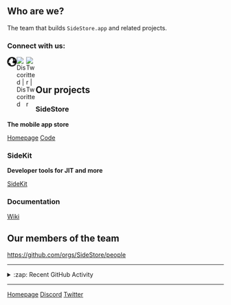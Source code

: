 <!-- 
Docs: How to use GitHub README and actions to auto-generate embedded content.
https://github.com/anuraghazra/github-readme-stats
https://www.youtube.com/watch?v=n6d4KHSKqGk
https://github.com/rahuldkjain/github-profile-readme-generator
 -->

## Who are we?

The team that builds `SideStore.app` and related projects.

### Connect with us:

<!--
[![Website](https://img.shields.io/website?label=sidestore.io&style=for-the-badge&url=https://sidestore.io)](https://sidestore.io)
[![Twitter Follow](https://img.shields.io/twitter/follow/sidestore_io?color=1DA1F2&logo=twitter&style=for-the-badge)](https://twitter.com/intent/follow?original_referer=https%3A%2F%2Fgithub.com%2Fsidestore&screen_name=sidestore)
[![GitHub Followers](https://img.shields.io/github/followers/sidestore?style=for-the-badge)]()
[![GitHub Sponsors](https://img.shields.io/github/sponsors/sidestore?style=for-the-badge
)]() 
-->

[<img align="left" alt="sidestore.io" width="22px" src="https://raw.githubusercontent.com/iconic/open-iconic/master/svg/globe.svg" />][website]
[<img align="left" alt="Discord | Discord" width="22px" src="https://cdn.jsdelivr.net/npm/simple-icons@v3/icons/discord.svg" />][discord]
[<img align="left" alt="Twitter | Twitter" width="22px" src="https://cdn.jsdelivr.net/npm/simple-icons@v3/icons/twitter.svg" />][twitter]

<br />
<br />

## Our projects

### SideStore

__The mobile app store__

[Homepage][website]
[Code][git.sidestore]

### SideKit

__Developer tools for JIT and more__

[SideKit][git.sidekit]

### Documentation

[Wiki][wiki]

## Our members of the team

https://github.com/orgs/SideStore/people

---

<details>
  <summary>:zap: Recent GitHub Activity</summary>

<!--START_SECTION:activity-->
1. 🗣 Commented on [#542](https://github.com/SideStore/SideStore/issues/542) in [SideStore/SideStore](https://github.com/SideStore/SideStore)
2. 💪 Opened PR [#542](https://github.com/SideStore/SideStore/pull/542) in [SideStore/SideStore](https://github.com/SideStore/SideStore)
3. ❗️ Closed issue [#443](https://github.com/SideStore/SideStore/issues/443) in [SideStore/SideStore](https://github.com/SideStore/SideStore)
4. 🗣 Commented on [#443](https://github.com/SideStore/SideStore/issues/443) in [SideStore/SideStore](https://github.com/SideStore/SideStore)
5. 🗣 Commented on [#443](https://github.com/SideStore/SideStore/issues/443) in [SideStore/SideStore](https://github.com/SideStore/SideStore)
6. ❗️ Closed issue [#541](https://github.com/SideStore/SideStore/issues/541) in [SideStore/SideStore](https://github.com/SideStore/SideStore)
7. 🗣 Commented on [#541](https://github.com/SideStore/SideStore/issues/541) in [SideStore/SideStore](https://github.com/SideStore/SideStore)
8. ❗️ Opened issue [#541](https://github.com/SideStore/SideStore/issues/541) in [SideStore/SideStore](https://github.com/SideStore/SideStore)
9. ❗️ Opened issue [#540](https://github.com/SideStore/SideStore/issues/540) in [SideStore/SideStore](https://github.com/SideStore/SideStore)
10. 🗣 Commented on [#539](https://github.com/SideStore/SideStore/issues/539) in [SideStore/SideStore](https://github.com/SideStore/SideStore)
11. 💪 Opened PR [#539](https://github.com/SideStore/SideStore/pull/539) in [SideStore/SideStore](https://github.com/SideStore/SideStore)
12. 🗣 Commented on [#529](https://github.com/SideStore/SideStore/issues/529) in [SideStore/SideStore](https://github.com/SideStore/SideStore)
13. 🗣 Commented on [#538](https://github.com/SideStore/SideStore/issues/538) in [SideStore/SideStore](https://github.com/SideStore/SideStore)
14. 💪 Opened PR [#538](https://github.com/SideStore/SideStore/pull/538) in [SideStore/SideStore](https://github.com/SideStore/SideStore)
15. 🗣 Commented on [#537](https://github.com/SideStore/SideStore/issues/537) in [SideStore/SideStore](https://github.com/SideStore/SideStore)
16. 💪 Opened PR [#537](https://github.com/SideStore/SideStore/pull/537) in [SideStore/SideStore](https://github.com/SideStore/SideStore)
17. 🗣 Commented on [#193](https://github.com/SideStore/SideStore/issues/193) in [SideStore/SideStore](https://github.com/SideStore/SideStore)
18. 🗣 Commented on [#535](https://github.com/SideStore/SideStore/issues/535) in [SideStore/SideStore](https://github.com/SideStore/SideStore)
19. 🗣 Commented on [#535](https://github.com/SideStore/SideStore/issues/535) in [SideStore/SideStore](https://github.com/SideStore/SideStore)
20. 🗣 Commented on [#463](https://github.com/SideStore/SideStore/issues/463) in [SideStore/SideStore](https://github.com/SideStore/SideStore)
<!--END_SECTION:activity-->

</details>

---

[Homepage][patreon] [Discord][discord] [Twitter][twitter]

<!--
- [Patreon][patreon]
- [OpenCollective][opencollective]
- [YouTube][youtube]
-->

[website]: https://sidestore.io
[wiki]: https://wiki.sidestore.io
[twitter]: https://twitter.com/sidestore_io
[discord]: https://discord.gg/sidestore-949183273383395328
[youtube]: https://youtube.com/TODO
[patreon]: https://www.patreon.com/SideStore
[opencollective]: https://opencollective.com/TODO
[git.sidestore]: https://github.com/SideStore/SideStore/
[git.sidekit]: https://github.com/SideStore/SideKit

